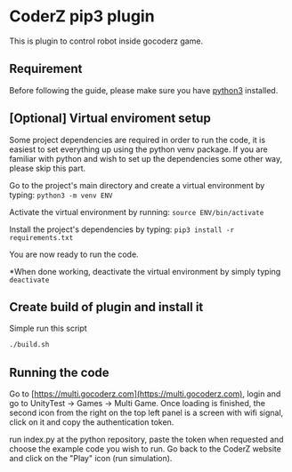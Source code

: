 # CoderZ pip3 plugin

This is plugin to control robot inside gocoderz game.

## Requirement

Before following the guide, please make sure you have [python3](https://www.python.org/downloads/) installed.

## [Optional] Virtual enviroment setup

Some project dependencies are required in order to run the code, it is easiest to set everything up using the python venv package.
If you are familiar with python and wish to set up the dependencies some other way, please skip this part.

Go to the project's main directory and create a virtual environment by typing: `python3 -m venv ENV`

Activate the virtual environment by running: `source ENV/bin/activate`

Install the project's dependencies by typing: `pip3 install -r requirements.txt`

You are now ready to run the code.

\*When done working, deactivate the virtual environment by simply typing `deactivate`

## Create build of plugin and install it

Simple run this script

```bash
./build.sh
```

## Running the code

Go to [https://multi.gocoderz.com](https://multi.gocoderz.com), login and go to UnityTest -> Games -> Multi Game.
Once loading is finished, the second icon from the right on the top left panel is a screen with wifi signal, click on it and copy the authentication token.

run index.py at the python repository, paste the token when requested and choose the example code you wish to run. Go back to the CoderZ website and click on the "Play" icon (run simulation).
